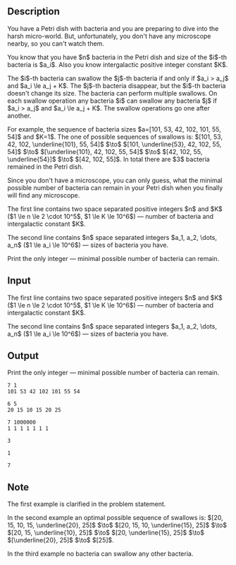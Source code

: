 ## Description

<div><p>You have a Petri dish with bacteria and you are preparing to dive into the harsh micro-world. But, unfortunately, you don't have any microscope nearby, so you can't watch them.</p><p>You know that you have $n$ bacteria in the Petri dish and size of the $i$-th bacteria is $a_i$. Also you know intergalactic positive integer constant $K$.</p><p>The $i$-th bacteria can swallow the $j$-th bacteria if and only if $a_i &gt; a_j$ and $a_i \le a_j + K$. The $j$-th bacteria disappear, but the $i$-th bacteria doesn't change its size. The bacteria can perform multiple swallows. On each swallow operation any bacteria $i$ can swallow any bacteria $j$ if $a_i &gt; a_j$ and $a_i \le a_j + K$. The swallow operations go one after another.</p><p>For example, the sequence of bacteria sizes $a=[101, 53, 42, 102, 101, 55, 54]$ and $K=1$. The one of possible sequences of swallows is: $[101, 53, 42, 102, \underline{101}, 55, 54]$ $\to$ $[101, \underline{53}, 42, 102, 55, 54]$ $\to$ $[\underline{101}, 42, 102, 55, 54]$ $\to$ $[42, 102, 55, \underline{54}]$ $\to$ $[42, 102, 55]$. In total there are $3$ bacteria remained in the Petri dish.</p><p>Since you don't have a microscope, you can only guess, what the minimal possible number of bacteria can remain in your Petri dish when you finally will find any microscope.</p></div><div class="input-specification"><p>The first line contains two space separated positive integers $n$ and $K$ ($1 \le n \le 2 \cdot 10^5$, $1 \le K \le 10^6$) — number of bacteria and intergalactic constant $K$.</p><p>The second line contains $n$ space separated integers $a_1, a_2, \dots, a_n$ ($1 \le a_i \le 10^6$) — sizes of bacteria you have.</p></div><div class="output-specification"><p>Print the only integer — minimal possible number of bacteria can remain.</p></div>

## Input

<p>The first line contains two space separated positive integers $n$ and $K$ ($1 \le n \le 2 \cdot 10^5$, $1 \le K \le 10^6$) — number of bacteria and intergalactic constant $K$.</p><p>The second line contains $n$ space separated integers $a_1, a_2, \dots, a_n$ ($1 \le a_i \le 10^6$) — sizes of bacteria you have.</p>

## Output

<p>Print the only integer — minimal possible number of bacteria can remain.</p>





```input1
7 1
101 53 42 102 101 55 54

```




```input2
6 5
20 15 10 15 20 25

```




```input3
7 1000000
1 1 1 1 1 1 1

```




```output1
3

```




```output2
1

```




```output3
7

```



## Note

<p>The first example is clarified in the problem statement.</p><p>In the second example an optimal possible sequence of swallows is: $[20, 15, 10, 15, \underline{20}, 25]$ $\to$ $[20, 15, 10, \underline{15}, 25]$ $\to$ $[20, 15, \underline{10}, 25]$ $\to$ $[20, \underline{15}, 25]$ $\to$ $[\underline{20}, 25]$ $\to$ $[25]$.</p><p>In the third example no bacteria can swallow any other bacteria.</p>
